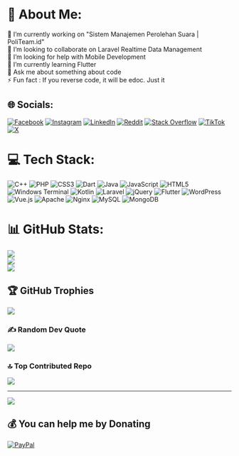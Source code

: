 # 💫 About Me:
🔭 I’m currently working on "Sistem Manajemen Perolehan Suara | PoliTeam.id"<br>👯 I’m looking to collaborate on Laravel Realtime Data Management<br>🤝 I’m looking for help with Mobile Development<br>🌱 I’m currently learning Flutter<br>💬 Ask me about something about code<br>⚡ Fun fact : If you reverse code, it will be edoc. Just it


## 🌐 Socials:
[![Facebook](https://img.shields.io/badge/Facebook-%231877F2.svg?logo=Facebook&logoColor=white)](https://facebook.com/pandumfh) [![Instagram](https://img.shields.io/badge/Instagram-%23E4405F.svg?logo=Instagram&logoColor=white)](https://instagram.com/frdhsym) [![LinkedIn](https://img.shields.io/badge/LinkedIn-%230077B5.svg?logo=linkedin&logoColor=white)](https://linkedin.com/in/frdhsym) [![Reddit](https://img.shields.io/badge/Reddit-%23FF4500.svg?logo=Reddit&logoColor=white)](https://reddit.com/user/neveleneve) [![Stack Overflow](https://img.shields.io/badge/-Stackoverflow-FE7A16?logo=stack-overflow&logoColor=white)](https://stackoverflow.com/users/14344971) [![TikTok](https://img.shields.io/badge/TikTok-%23000000.svg?logo=TikTok&logoColor=white)](https://tiktok.com/@neveleneve) [![X](https://img.shields.io/badge/X-black.svg?logo=X&logoColor=white)](https://x.com/neveleneve) 

# 💻 Tech Stack:
![C++](https://img.shields.io/badge/c++-%2300599C.svg?style=for-the-badge&logo=c%2B%2B&logoColor=white) ![PHP](https://img.shields.io/badge/php-%23777BB4.svg?style=for-the-badge&logo=php&logoColor=white) ![CSS3](https://img.shields.io/badge/css3-%231572B6.svg?style=for-the-badge&logo=css3&logoColor=white) ![Dart](https://img.shields.io/badge/dart-%230175C2.svg?style=for-the-badge&logo=dart&logoColor=white) ![Java](https://img.shields.io/badge/java-%23ED8B00.svg?style=for-the-badge&logo=openjdk&logoColor=white) ![JavaScript](https://img.shields.io/badge/javascript-%23323330.svg?style=for-the-badge&logo=javascript&logoColor=%23F7DF1E) ![HTML5](https://img.shields.io/badge/html5-%23E34F26.svg?style=for-the-badge&logo=html5&logoColor=white) ![Windows Terminal](https://img.shields.io/badge/Windows%20Terminal-%234D4D4D.svg?style=for-the-badge&logo=windows-terminal&logoColor=white) ![Kotlin](https://img.shields.io/badge/kotlin-%237F52FF.svg?style=for-the-badge&logo=kotlin&logoColor=white) ![Laravel](https://img.shields.io/badge/laravel-%23FF2D20.svg?style=for-the-badge&logo=laravel&logoColor=white) ![jQuery](https://img.shields.io/badge/jquery-%230769AD.svg?style=for-the-badge&logo=jquery&logoColor=white) ![Flutter](https://img.shields.io/badge/Flutter-%2302569B.svg?style=for-the-badge&logo=Flutter&logoColor=white) ![WordPress](https://img.shields.io/badge/WordPress-%23117AC9.svg?style=for-the-badge&logo=WordPress&logoColor=white) ![Vue.js](https://img.shields.io/badge/vue.js-%2335495e.svg?style=for-the-badge&logo=vuedotjs&logoColor=%234FC08D) ![Apache](https://img.shields.io/badge/apache-%23D42029.svg?style=for-the-badge&logo=apache&logoColor=white) ![Nginx](https://img.shields.io/badge/nginx-%23009639.svg?style=for-the-badge&logo=nginx&logoColor=white) ![MySQL](https://img.shields.io/badge/mysql-4479A1.svg?style=for-the-badge&logo=mysql&logoColor=white) ![MongoDB](https://img.shields.io/badge/MongoDB-%234ea94b.svg?style=for-the-badge&logo=mongodb&logoColor=white)
# 📊 GitHub Stats:
![](https://github-readme-stats.vercel.app/api?username=neveleneve&theme=dark&hide_border=false&include_all_commits=false&count_private=true)<br/>
![](https://github-readme-streak-stats.herokuapp.com/?user=neveleneve&theme=dark&hide_border=false)<br/>
![](https://github-readme-stats.vercel.app/api/top-langs/?username=neveleneve&theme=dark&hide_border=false&include_all_commits=false&count_private=false&layout=compact)

## 🏆 GitHub Trophies
![](https://github-profile-trophy.vercel.app/?username=neveleneve&theme=radical&no-frame=false&no-bg=true&margin-w=4)

### ✍️ Random Dev Quote
![](https://quotes-github-readme.vercel.app/api?type=horizontal&theme=dark)

### 🔝 Top Contributed Repo
![](https://github-contributor-stats.vercel.app/api?username=neveleneve&limit=5&theme=dark&combine_all_yearly_contributions=true)

---
[![](https://visitcount.itsvg.in/api?id=neveleneve&icon=1&color=1)](https://visitcount.itsvg.in)

  ## 💰 You can help me by Donating
  [![PayPal](https://img.shields.io/badge/PayPal-00457C?style=for-the-badge&logo=paypal&logoColor=white)](https://paypal.me/neveleneve) 

  
<!-- Proudly created with GPRM ( https://gprm.itsvg.in ) -->
